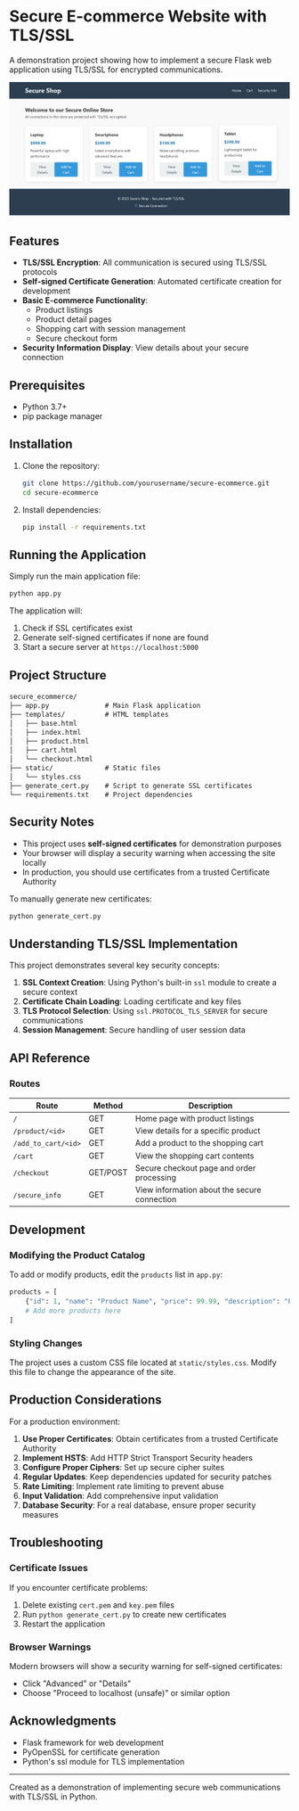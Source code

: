 # Secure E-commerce Website with TLS/SSL

A demonstration project showing how to implement a secure Flask web application using TLS/SSL for encrypted communications.

![Secure E-commerce Demo](assets/dashboard.png)

## Features

- **TLS/SSL Encryption**: All communication is secured using TLS/SSL protocols
- **Self-signed Certificate Generation**: Automated certificate creation for development
- **Basic E-commerce Functionality**:
  - Product listings
  - Product detail pages
  - Shopping cart with session management
  - Secure checkout form
- **Security Information Display**: View details about your secure connection

## Prerequisites

- Python 3.7+
- pip package manager

## Installation

1. Clone the repository:
   ```bash
   git clone https://github.com/yourusername/secure-ecommerce.git
   cd secure-ecommerce
   ```

2. Install dependencies:
   ```bash
   pip install -r requirements.txt
   ```

## Running the Application

Simply run the main application file:

```bash
python app.py
```

The application will:
1. Check if SSL certificates exist
2. Generate self-signed certificates if none are found
3. Start a secure server at `https://localhost:5000`

## Project Structure

```
secure_ecommerce/
├── app.py              # Main Flask application
├── templates/          # HTML templates
│   ├── base.html
│   ├── index.html
│   ├── product.html
│   ├── cart.html
│   └── checkout.html
├── static/             # Static files
│   └── styles.css
├── generate_cert.py    # Script to generate SSL certificates
└── requirements.txt    # Project dependencies
```

## Security Notes

- This project uses **self-signed certificates** for demonstration purposes
- Your browser will display a security warning when accessing the site locally
- In production, you should use certificates from a trusted Certificate Authority

To manually generate new certificates:

```bash
python generate_cert.py
```

## Understanding TLS/SSL Implementation

This project demonstrates several key security concepts:

1. **SSL Context Creation**: Using Python's built-in `ssl` module to create a secure context
2. **Certificate Chain Loading**: Loading certificate and key files
3. **TLS Protocol Selection**: Using `ssl.PROTOCOL_TLS_SERVER` for secure communications
4. **Session Management**: Secure handling of user session data

## API Reference

### Routes

| Route | Method | Description |
|-------|--------|-------------|
| `/` | GET | Home page with product listings |
| `/product/<id>` | GET | View details for a specific product |
| `/add_to_cart/<id>` | GET | Add a product to the shopping cart |
| `/cart` | GET | View the shopping cart contents |
| `/checkout` | GET/POST | Secure checkout page and order processing |
| `/secure_info` | GET | View information about the secure connection |

## Development

### Modifying the Product Catalog

To add or modify products, edit the `products` list in `app.py`:

```python
products = [
    {"id": 1, "name": "Product Name", "price": 99.99, "description": "Product description"}
    # Add more products here
]
```

### Styling Changes

The project uses a custom CSS file located at `static/styles.css`. Modify this file to change the appearance of the site.

## Production Considerations

For a production environment:

1. **Use Proper Certificates**: Obtain certificates from a trusted Certificate Authority
2. **Implement HSTS**: Add HTTP Strict Transport Security headers
3. **Configure Proper Ciphers**: Set up secure cipher suites
4. **Regular Updates**: Keep dependencies updated for security patches
5. **Rate Limiting**: Implement rate limiting to prevent abuse
6. **Input Validation**: Add comprehensive input validation
7. **Database Security**: For a real database, ensure proper security measures

## Troubleshooting

### Certificate Issues

If you encounter certificate problems:

1. Delete existing `cert.pem` and `key.pem` files
2. Run `python generate_cert.py` to create new certificates
3. Restart the application

### Browser Warnings

Modern browsers will show a security warning for self-signed certificates:
- Click "Advanced" or "Details"
- Choose "Proceed to localhost (unsafe)" or similar option

## Acknowledgments

- Flask framework for web development
- PyOpenSSL for certificate generation
- Python's ssl module for TLS implementation

---

Created as a demonstration of implementing secure web communications with TLS/SSL in Python.
